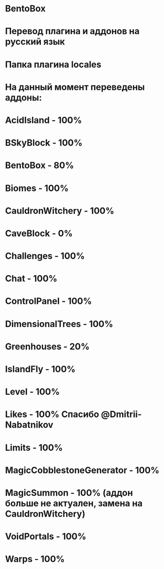 # BentoBox
# Перевод плагина и аддонов на русский язык
# Папка плагина locales
# На данный момент переведены аддоны:
# AcidIsland - 100%
# BSkyBlock - 100%
# BentoBox - 80%
# Biomes - 100%
# CauldronWitchery - 100%
# CaveBlock - 0%
# Challenges - 100%
# Chat - 100%
# ControlPanel - 100%
# DimensionalTrees - 100%
# Greenhouses - 20%
# IslandFly - 100%
# Level - 100%
# Likes - 100% Спасибо @Dmitrii-Nabatnikov
# Limits - 100%
# MagicCobblestoneGenerator - 100%
# MagicSummon - 100% (аддон больше не актуален, замена на CauldronWitchery)
# VoidPortals - 100%
# Warps - 100%

